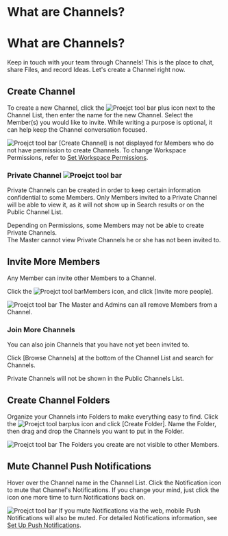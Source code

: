 # What are Channels?

What are Channels?
==================

 Keep in touch with your team through Channels! This is the place to chat, share Files, and record Ideas. Let's create a Channel right now.

 Create Channel
--------------

 To create a new Channel, click the ![Proejct tool bar](https://files.swit.io/help_image/GS_04_Create_icon.png) plus icon next to the Channel List, then enter the name for the new Channel. Select the Member(s) you would like to invite. While writing a purpose is optional, it can help keep the Channel conversation focused.

 ![Proejct tool bar](https://files.swit.io/help_image/GS_04_Create_channel.png) [Create Channel] is not displayed for Members who do not have permission to create Channels. To change Workspace Permissions, refer to [Set Workspace Permissions](https://help.swit.io/).

 ### Private Channel ![Proejct tool bar](https://files.swit.io/help_image/GS_04_Private_icon.png)

 Private Channels can be created in order to keep certain information confidential to some Members. Only Members invited to a Private Channel will be able to view it, as it will not show up in Search results or on the Public Channel List.

 Depending on Permissions, some Members may not be able to create Private Channels.  
The Master cannot view Private Channels he or she has not been invited to.

 Invite More Members
-------------------

 Any Member can invite other Members to a Channel.

 Click the ![Proejct tool bar](https://files.swit.io/help_image/GS_04_Member_icon.png)Members icon, and click [Invite more people].

 ![Proejct tool bar](https://files.swit.io/help_image/GS_04_Member_invite.png) The Master and Admins can all remove Members from a Channel.

 ### Join More Channels

 You can also join Channels that you have not yet been invited to.

 Click [Browse Channels] at the bottom of the Channel List and search for Channels.

 Private Channels will not be shown in the Public Channels List.

 Create Channel Folders
----------------------

 Organize your Channels into Folders to make everything easy to find. Click the ![Proejct tool bar](https://files.swit.io/help_image/GS_04_Create_icon.png)plus icon and click [Create Folder]. Name the Folder, then drag and drop the Channels you want to put in the Folder.

 ![Proejct tool bar](https://files.swit.io/help_image/GS_04_Folder.png) The Folders you create are not visible to other Members.

 Mute Channel Push Notifications
-------------------------------

 Hover over the Channel name in the Channel List. Click the Notification icon to mute that Channel's Notifications. If you change your mind, just click the icon one more time to turn Notifications back on.

 ![Proejct tool bar](https://files.swit.io/help_image/GS_04_Mute_channel.png) If you mute Notifications via the web, mobile Push Notifications will also be muted. For detailed Notifications information, see [Set Up Push Notifications](https://help.swit.io/).

 